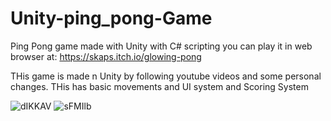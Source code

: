 # Unity-ping_pong-Game
Ping Pong game made with Unity with C# scripting
you can play it in web browser at: https://skaps.itch.io/glowing-pong

THis game is made n Unity by following youtube videos and some personal changes.
THis has basic movements and UI system and Scoring System

![dIKKAV](https://user-images.githubusercontent.com/53939445/180944586-0bd0a3ba-a7f9-4c02-b89c-8ee79ce146fd.png)
![sFMIlb](https://user-images.githubusercontent.com/53939445/180944666-b84d8cbd-6d1a-444b-8525-04a01d522136.png)
